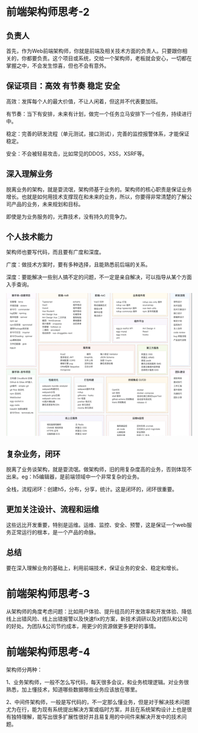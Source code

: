 # 前端架构师思考-2

## 负责人

首先，作为Web前端架构师，你就是前端及相关技术方面的负责人。只要跟你相关的，你都要负责。这个项目或系统，交给一个架构师，老板就会安心，一切都在掌握之中，不会发生惊喜，但也不会有意外。

## 保证项目：高效 有节奏 稳定 安全

高效：发挥每个人的最大价值，不让人闲着，但这并不代表要加班。

有节奏：当下有安排，未来有计划，做完一个任务立马安排下一个任务，持续进行中。

稳定：完善的研发流程（单元测试，接口测试），完善的监控报警体系，才能保证稳定。

安全：不会被轻易攻击，比如常见的DDOS，XSS，XSRF等。

## 深入理解业务

脱离业务的架构，就是耍流氓，架构师基于业务的。架构师的核心职责是保证业务增长。也就是如何用技术支撑现在和未来的业务，所以，你要得非常清楚的了解公司产品的业务，未来规划和目标。

即使是为业务服务的，光靠技术，没有持久的竞争力。

## 个人技术能力

架构师也要写代码，而且要有广度和深度。

广度：做技术方案时，要有多种选择，且能熟悉前后端的关系。

深度：要能解决一些别人搞不定的问题，不一定是亲自解决，可以指导从某个方面入手查询。

![FE的广度](/note/assets/imgs/fe-wide-du.png)

## 复杂业务，闭环

脱离了业务谈架构，就是耍流氓。做架构师，旧的用复杂度高的业务，否则体现不出来。eg：h5编辑器，是前端领域中一个非常复杂的业务。

全栈，流程闭环：创建h5，分布，分享，统计。这是闭环的，闭环很重要。

## 更加关注设计、流程和运维

这些远比开发重要，特别是运维。运维、监控、安全、预警，这是保证一个web服务正常运行的根本，是一个产品的命脉。

## 总结

要在深入理解业务的基础上，利用前端技术，保证业务的安全、稳定和增长。

# 前端架构师思考-3

从架构师的角度考虑问题：比如用户体验、提升组员的开发效率和开发体验、降低线上出错风险、线上出错报警以及快速fix的方案，新技术调研以及对团队和公司的好处。为团队&公司节约成本，用更少的资源做更多更好的事情。

# 前端架构师思考-4

架构师分两种：

1、业务架构师，一般不怎么写代码，每天很多会议，和业务梳理逻辑。对业务很熟悉，加上懂技术，知道哪些数据哪些业务应该放在哪里。

2、中间件架构师，一般是写代码的，不一定那么懂业务，但是对于解决技术问题尤为在行，能为现有系统提出解决方案或临时方案，并且在系统架构设计上也是很有独特理解，能写出很多扩展性很好并且易复用的中间件来解决开发中的技术问题。


